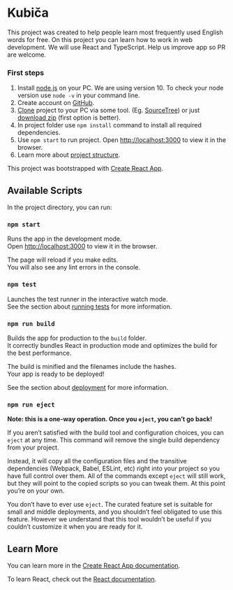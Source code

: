 # Kubiča #

This project was created to help people learn most frequently
used English words for free. On this project you can learn how
to work in web development. We will use React and TypeScript.
Help us improve app so PR are welcome.

### First steps

1. Install [node.js](https://nodejs.org/en/) on your PC. We are using version 10. To check
 your node version use `node -v` in your command line.
2. Create account on [GitHub](https://github.com/join).
3. [Clone](https://github.com/jakubchadim/kubica.git) project to your PC via
 some tool. (Eg. [SourceTree](https://www.sourcetreeapp.com)) or just [download
 zip](https://github.com/jakubchadim/kubica/archive/master.zip) (first option is better).
4. In project folder use `npm install` command to install all required
 dependencies.
5. Use `npm start` to run project. Open [http://localhost:3000](http://localhost:3000)
 to view it in the browser.
6. Learn more about [project structure](docs/Structure.md).


This project was bootstrapped with [Create React App](https://github.com/facebook/create-react-app).

## Available Scripts

In the project directory, you can run:

### `npm start`

Runs the app in the development mode.<br>
Open [http://localhost:3000](http://localhost:3000) to view it in the browser.

The page will reload if you make edits.<br>
You will also see any lint errors in the console.

### `npm test`

Launches the test runner in the interactive watch mode.<br>
See the section about [running tests](https://facebook.github.io/create-react-app/docs/running-tests) for more information.

### `npm run build`

Builds the app for production to the `build` folder.<br>
It correctly bundles React in production mode and optimizes the build for the best performance.

The build is minified and the filenames include the hashes.<br>
Your app is ready to be deployed!

See the section about [deployment](https://facebook.github.io/create-react-app/docs/deployment) for more information.

### `npm run eject`

**Note: this is a one-way operation. Once you `eject`, you can’t go back!**

If you aren’t satisfied with the build tool and configuration choices, you can `eject` at any time. This command will remove the single build dependency from your project.

Instead, it will copy all the configuration files and the transitive dependencies (Webpack, Babel, ESLint, etc) right into your project so you have full control over them. All of the commands except `eject` will still work, but they will point to the copied scripts so you can tweak them. At this point you’re on your own.

You don’t have to ever use `eject`. The curated feature set is suitable for small and middle deployments, and you shouldn’t feel obligated to use this feature. However we understand that this tool wouldn’t be useful if you couldn’t customize it when you are ready for it.

## Learn More

You can learn more in the [Create React App documentation](https://facebook.github.io/create-react-app/docs/getting-started).

To learn React, check out the [React documentation](https://reactjs.org/).

